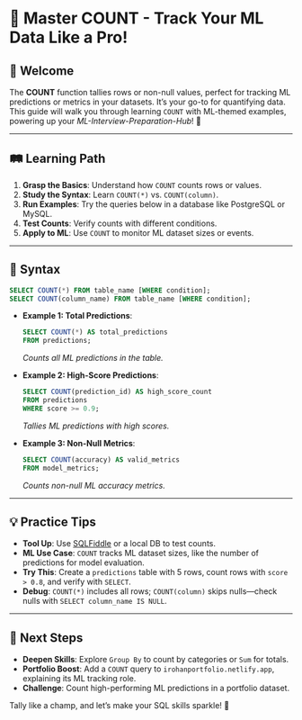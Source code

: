 # 🎉 Master COUNT - Track Your ML Data Like a Pro!

## 🌟 Welcome

The **COUNT** function tallies rows or non-null values, perfect for tracking ML predictions or metrics in your datasets. It’s your go-to for quantifying data. This guide will walk you through learning `COUNT` with ML-themed examples, powering up your *ML-Interview-Preparation-Hub*! 🚀

---

## 🛤️ Learning Path

1. **Grasp the Basics**: Understand how `COUNT` counts rows or values.
2. **Study the Syntax**: Learn `COUNT(*)` vs. `COUNT(column)`.
3. **Run Examples**: Try the queries below in a database like PostgreSQL or MySQL.
4. **Test Counts**: Verify counts with different conditions.
5. **Apply to ML**: Use `COUNT` to monitor ML dataset sizes or events.

---

## 📜 Syntax

```sql
SELECT COUNT(*) FROM table_name [WHERE condition];
SELECT COUNT(column_name) FROM table_name [WHERE condition];
```

- **Example 1: Total Predictions**:
  ```sql
  SELECT COUNT(*) AS total_predictions
  FROM predictions;
  ```
  *Counts all ML predictions in the table.*

- **Example 2: High-Score Predictions**:
  ```sql
  SELECT COUNT(prediction_id) AS high_score_count
  FROM predictions
  WHERE score >= 0.9;
  ```
  *Tallies ML predictions with high scores.*

- **Example 3: Non-Null Metrics**:
  ```sql
  SELECT COUNT(accuracy) AS valid_metrics
  FROM model_metrics;
  ```
  *Counts non-null ML accuracy metrics.*

---

## 💡 Practice Tips

- **Tool Up**: Use [SQLFiddle](http://sqlfiddle.com) or a local DB to test counts.
- **ML Use Case**: `COUNT` tracks ML dataset sizes, like the number of predictions for model evaluation.
- **Try This**: Create a `predictions` table with 5 rows, count rows with `score > 0.8`, and verify with `SELECT`.
- **Debug**: `COUNT(*)` includes all rows; `COUNT(column)` skips nulls—check nulls with `SELECT column_name IS NULL`.

---

## 🚀 Next Steps

- **Deepen Skills**: Explore `Group By` to count by categories or `Sum` for totals.
- **Portfolio Boost**: Add a `COUNT` query to `irohanportfolio.netlify.app`, explaining its ML tracking role.
- **Challenge**: Count high-performing ML predictions in a portfolio dataset.

Tally like a champ, and let’s make your SQL skills sparkle! 🌟
